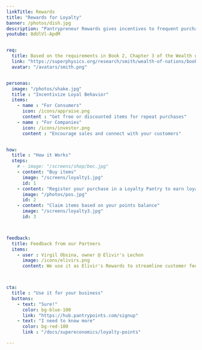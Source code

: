 ```yaml
---
linkTitle: Rewards
title: "Rewards for Loyalty"
banner: /photos/dish.jpg
description: "Pantrypreneur Rewards gives incentives to frequent purchases to keep the economy going"
youtube: 8dUlVl-ApdM


req:
  title: Based on the requirements in Book 2, Chapter 3 of the Wealth of Nations
  link: "https://superphysics.org/research/smith/wealth-of-nations/book-2/chapter-3a"
  avatar: "/avatars/smith.png"


personas:
  image: "/photos/shake.jpg"
  title : "Incentivize Loyal Behavior"
  items:
    - name : "For Consumers"
      icon: /icons/appraise.png
      content : "Get free or discounted items for repeat purchases"            
    - name : "For Companies"
      icon: /icons/investor.png
      content : "Encourage sales and connect with your customers"


how:
  title : "How it Works"
  steps:
    # - image: "/screens/shop/bec.jpg"
    - content: "Buy items"
      image: "/screens/loyalty1.jpg"
      id: 1
    - content: "Register your purchase in a Loyalty Pantry to earn loyalty points"
      image: "/photos/pos.jpg"
      id: 2    
    - content: "Claim items based on your points balance"
      image: "/screens/loyalty3.jpg"
      id: 3



feedback:
  title: Feedback from our Partners
  items:
    - user : Virgil Obsina, owner @ Elivir's Lechon
      image: /icons/elivirs.png
      content: We use it as Elivir's Rewards to streamline customer feedback and retendion, while integrating it with ordering. Our customers have been impressed at the system's ingenuity! 



cta:
  title : "Use it for your business"
  buttons:
    - text: "Sure!"
      color: bg-blue-100
      link: "https://hub.pantrypoints.com/signup"
    - text: "I need to know more"
      color: bg-red-100    
      link : "/docs/supereconomics/loyalty-points"

---
```

